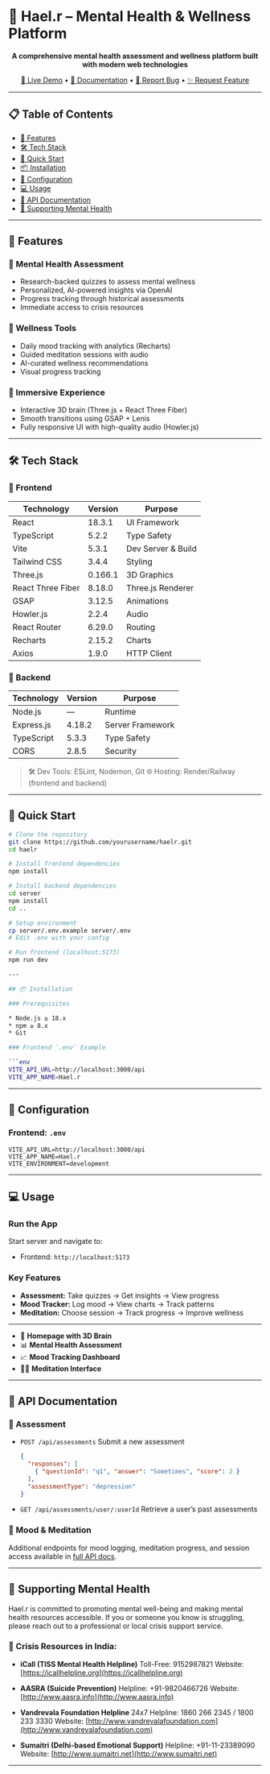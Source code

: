 # 🧠 Hael.r – Mental Health & Wellness Platform

<div align="center">

**A comprehensive mental health assessment and wellness platform built with modern web technologies**

[🚀 Live Demo](#) • [📖 Documentation](#) • [🐛 Report Bug](#) • [✨ Request Feature](#)

</div>

---

## 📋 Table of Contents

* [🌟 Features](#-features)
* [🛠️ Tech Stack](#-tech-stack)
* [🚀 Quick Start](#-quick-start)
* [📦 Installation](#-installation)
* [🔧 Configuration](#-configuration)
* [💻 Usage](#-usage)
* [🔌 API Documentation](#-api-documentation)
* [💙 Supporting Mental Health](#-supporting-mental-health)

---

## 🌟 Features

### 🧠 Mental Health Assessment

* Research-backed quizzes to assess mental wellness
* Personalized, AI-powered insights via OpenAI
* Progress tracking through historical assessments
* Immediate access to crisis resources

### 🎯 Wellness Tools

* Daily mood tracking with analytics (Recharts)
* Guided meditation sessions with audio
* AI-curated wellness recommendations
* Visual progress tracking

### 🎨 Immersive Experience

* Interactive 3D brain (Three.js + React Three Fiber)
* Smooth transitions using GSAP + Lenis
* Fully responsive UI with high-quality audio (Howler.js)

---

## 🛠️ Tech Stack

### 🔹 Frontend

| Technology        | Version | Purpose            |
| ----------------- | ------- | ------------------ |
| React             | 18.3.1  | UI Framework       |
| TypeScript        | 5.2.2   | Type Safety        |
| Vite              | 5.3.1   | Dev Server & Build |
| Tailwind CSS      | 3.4.4   | Styling            |
| Three.js          | 0.166.1 | 3D Graphics        |
| React Three Fiber | 8.18.0  | Three.js Renderer  |
| GSAP              | 3.12.5  | Animations         |
| Howler.js         | 2.2.4   | Audio              |
| React Router      | 6.29.0  | Routing            |
| Recharts          | 2.15.2  | Charts             |
| Axios             | 1.9.0   | HTTP Client        |

### 🔸 Backend

| Technology | Version | Purpose          |
| ---------- | ------- | ---------------- |
| Node.js    | —       | Runtime          |
| Express.js | 4.18.2  | Server Framework |
| TypeScript | 5.3.3   | Type Safety      |
| CORS       | 2.8.5   | Security         |

> 🛠 Dev Tools: ESLint, Nodemon, Git
> 🌐 Hosting: Render/Railway (frontend and backend)

---

## 🚀 Quick Start

```bash
# Clone the repository
git clone https://github.com/yourusername/haelr.git
cd haelr

# Install frontend dependencies
npm install

# Install backend dependencies
cd server
npm install
cd ..

# Setup environment
cp server/.env.example server/.env
# Edit .env with your config

# Run frontend (localhost:5173)
npm run dev

---

## 📦 Installation

### Prerequisites

* Node.js ≥ 18.x
* npm ≥ 8.x
* Git

### Frontend `.env` Example

```env
VITE_API_URL=http://localhost:3000/api
VITE_APP_NAME=Hael.r
```

---

## 🔧 Configuration

### Frontend: `.env`

```env
VITE_API_URL=http://localhost:3000/api
VITE_APP_NAME=Hael.r
VITE_ENVIRONMENT=development
```

---

## 💻 Usage

### Run the App

Start server and navigate to:

* Frontend: `http://localhost:5173`

### Key Features

* **Assessment:** Take quizzes → Get insights → View progress
* **Mood Tracker:** Log mood → View charts → Track patterns
* **Meditation:** Choose session → Track progress → Improve wellness

---

* 🧠 **Homepage with 3D Brain**
* 📊 **Mental Health Assessment**
* 📈 **Mood Tracking Dashboard**
* 🧘‍♀️ **Meditation Interface**

---

## 🔌 API Documentation

### 🔸 Assessment

* `POST /api/assessments`
  Submit a new assessment

  ```json
  {
    "responses": [
      { "questionId": "q1", "answer": "Sometimes", "score": 2 }
    ],
    "assessmentType": "depression"
  }
  ```

* `GET /api/assessments/user/:userId`
  Retrieve a user’s past assessments

### 🔸 Mood & Meditation

Additional endpoints for mood logging, meditation progress, and session access available in [full API docs](#).

---

## 💙 Supporting Mental Health

Hael.r is committed to promoting mental well-being and making mental health resources accessible. If you or someone you know is struggling, please reach out to a professional or local crisis support service.

### 🚨 Crisis Resources in India:

* **iCall (TISS Mental Health Helpline)**
  Toll-Free: 9152987821
  Website: [https://icallhelpline.org](https://icallhelpline.org)

* **AASRA (Suicide Prevention)**
  Helpline: +91-9820466726
  Website: [http://www.aasra.info](http://www.aasra.info)

* **Vandrevala Foundation Helpline**
  24x7 Helpline: 1860 266 2345 / 1800 233 3330
  Website: [http://www.vandrevalafoundation.com](http://www.vandrevalafoundation.com)

* **Sumaitri (Delhi-based Emotional Support)**
  Helpline: +91-11-23389090
  Website: [http://www.sumaitri.net](http://www.sumaitri.net)

---




